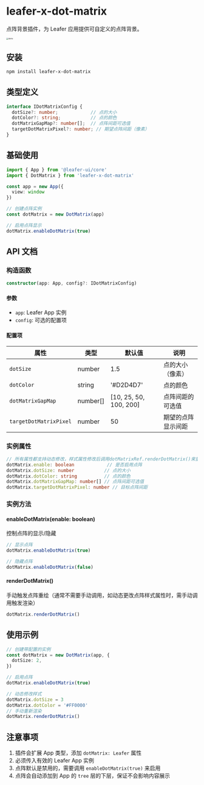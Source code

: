 # leafer-x-dot-matrix

点阵背景插件，为 Leafer 应用提供可自定义的点阵背景。

<img src="https://github.com/tuntun0609/leafer-x-dot-matrix/blob/master/images/demo.png?raw=true" alt="demo" style="zoom:33%;" />



## 安装

```bash
npm install leafer-x-dot-matrix
```



## 类型定义

```typescript
interface IDotMatrixConfig {
  dotSize?: number;            // 点的大小
  dotColor?: string;           // 点的颜色
  dotMatrixGapMap?: number[];  // 点阵间距可选值
  targetDotMatrixPixel?: number; // 期望点阵间距（像素）
}
```



## 基础使用

```typescript
import { App } from '@leafer-ui/core'
import { DotMatrix } from 'leafer-x-dot-matrix'

const app = new App({
  view: window
})

// 创建点阵实例
const dotMatrix = new DotMatrix(app)

// 启用点阵显示
dotMatrix.enableDotMatrix(true)
```



## API 文档

### 构造函数

```typescript
constructor(app: App, config?: IDotMatrixConfig)
```

#### 参数

- `app`: Leafer App 实例
- `config`: 可选的配置项



#### 配置项

| 属性                   | 类型     | 默认值                 | 说明               |
| ---------------------- | -------- | ---------------------- | ------------------ |
| `dotSize`              | number   | 1.5                    | 点的大小（像素）   |
| `dotColor`             | string   | '#D2D4D7'              | 点的颜色           |
| `dotMatrixGapMap`      | number[] | [10, 25, 50, 100, 200] | 点阵间距的可选值   |
| `targetDotMatrixPixel` | number   | 50                     | 期望的点阵显示间距 |



### 实例属性

```typescript
// 所有属性都支持动态修改，样式属性修改后调用dotMatrixRef.renderDotMatrix()来重新渲染点阵
dotMatrix.enable: boolean            // 是否启用点阵
dotMatrix.dotSize: number           // 点的大小
dotMatrix.dotColor: string          // 点的颜色
dotMatrix.dotMatrixGapMap: number[] // 点阵间距可选值
dotMatrix.targetDotMatrixPixel: number // 目标点阵间距
```



### 实例方法

#### enableDotMatrix(enable: boolean)

控制点阵的显示/隐藏

```typescript
// 显示点阵
dotMatrix.enableDotMatrix(true)

// 隐藏点阵
dotMatrix.enableDotMatrix(false)
```

#### renderDotMatrix()

手动触发点阵重绘（通常不需要手动调用，如动态更改点阵样式属性时，需手动调用触发渲染）

```typescript
dotMatrix.renderDotMatrix()
```



## 使用示例

```typescript
// 创建带配置的实例
const dotMatrix = new DotMatrix(app, {
  dotSize: 2,
})

// 启用点阵
dotMatrix.enableDotMatrix(true)

// 动态修改样式
dotMatrix.dotSize = 3
dotMatrix.dotColor = '#FF0000'
// 手动重新渲染
dotMatrix.renderDotMatrix()
```



## 注意事项

1. 插件会扩展 App 类型，添加 `dotMatrix: Leafer` 属性
2. 必须传入有效的 Leafer App 实例
3. 点阵默认是禁用的，需要调用 `enableDotMatrix(true)` 来启用
4. 点阵会自动添加到 App 的 `tree` 层的下层，保证不会影响内容展示
